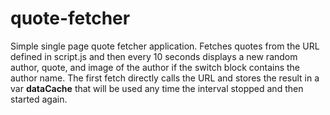 # quote-fetcher
Simple single page quote fetcher application. Fetches quotes from the URL defined in script.js and then every 10 seconds displays a  new random author, quote, and image of the author if the switch block contains the author name. The first fetch directly calls the URL and stores the result in a var **dataCache** that will be used any time the interval stopped and then started again. 
